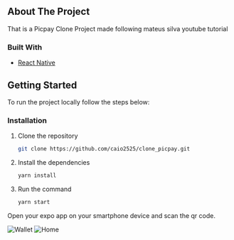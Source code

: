## About The Project
That is a Picpay Clone Project made following mateus silva youtube tutorial

### Built With
* [React Native](https://reactnative.dev/)

## Getting Started
To run the project locally follow the steps below:

### Installation

1. Clone the repository
   ```sh
   git clone https://github.com/caio2525/clone_picpay.git
   ```
2. Install the dependencies
   ```sh
   yarn install
   ```
4. Run the command
    ```sh
   yarn start
   ```
Open your expo app on your smartphone device and scan the qr code.

![Wallet](https://ibb.co/42nVXBD)
![Home](https://ibb.co/7YwybNS)
